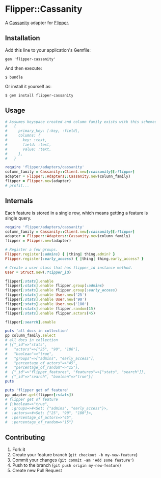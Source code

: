 # Flipper::Cassanity

A [Cassanity](https://github.com/jnunemaker/cassanity) adapter for [Flipper](https://github.com/jnunemaker/flipper).

## Installation

Add this line to your application's Gemfile:

    gem 'flipper-cassanity'

And then execute:

    $ bundle

Or install it yourself as:

    $ gem install flipper-cassanity

## Usage

```ruby
# Assumes keyspace created and column family exists with this schema:
#   {
#     primary_key: [:key, :field],
#     columns: {
#       key: :text,
#       field: :text,
#       value: :text,
#     },
#   }

require 'flipper/adapters/cassanity'
column_family = Cassanity::Client.new[:cassanity][:flipper]
adapter = Flipper::Adapters::Cassanity.new(column_family)
flipper = Flipper.new(adapter)
# profit...
```

## Internals

Each feature is stored in a single row, which means getting a feature is single query.

```ruby
require 'flipper/adapters/cassanity'
column_family = Cassanity::Client.new[:cassanity][:flipper]
adapter = Flipper::Adapters::Cassanity.new(column_family)
flipper = Flipper.new(adapter)

# Register a few groups.
Flipper.register(:admins) { |thing| thing.admin? }
Flipper.register(:early_access) { |thing| thing.early_access? }

# Create a user class that has flipper_id instance method.
User = Struct.new(:flipper_id)

flipper[:stats].enable
flipper[:stats].enable flipper.group(:admins)
flipper[:stats].enable flipper.group(:early_access)
flipper[:stats].enable User.new('25')
flipper[:stats].enable User.new('90')
flipper[:stats].enable User.new('180')
flipper[:stats].enable flipper.random(15)
flipper[:stats].enable flipper.actors(45)

flipper[:search].enable

puts 'all docs in collection'
pp column_family.select
# all docs in collection
# [{"_id"=>"stats",
#   "actors"=>["25", "90", "180"],
#   "boolean"=>"true",
#   "groups"=>["admins", "early_access"],
#   "percentage_of_actors"=>"45",
#   "percentage_of_random"=>"15"},
#  {"_id"=>"flipper_features", "features"=>["stats", "search"]},
#  {"_id"=>"search", "boolean"=>"true"}]
puts

puts 'flipper get of feature'
pp adapter.get(flipper[:stats])
# flipper get of feature
# {:boolean=>"true",
#  :groups=>#<Set: {"admins", "early_access"}>,
#  :actors=>#<Set: {"25", "90", "180"}>,
#  :percentage_of_actors=>"45",
#  :percentage_of_random=>"15"}
```

## Contributing

1. Fork it
2. Create your feature branch (`git checkout -b my-new-feature`)
3. Commit your changes (`git commit -am 'Add some feature'`)
4. Push to the branch (`git push origin my-new-feature`)
5. Create new Pull Request
